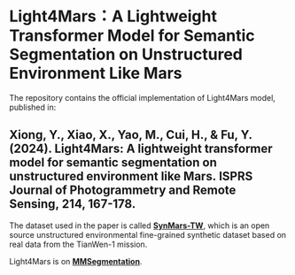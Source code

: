 # Light4Mars：A Lightweight Transformer Model for Semantic Segmentation on Unstructured Environment Like Mars

The repository contains the official implementation of Light4Mars model, published in:

## Xiong, Y., Xiao, X., Yao, M., Cui, H., & Fu, Y. (2024). Light4Mars: A lightweight transformer model for semantic segmentation on unstructured environment like Mars. ISPRS Journal of Photogrammetry and Remote Sensing, 214, 167-178. 

The dataset used in the paper is called [**SynMars-TW**](https://github.com/CVIR-Lab/SynMars/tree/SynMars-TW), which is an open source unstructured environmental fine-grained synthetic dataset based on real data from the TianWen-1 mission.

Light4Mars is on [**MMSegmentation**](https://github.com/open-mmlab/mmsegmentation).
